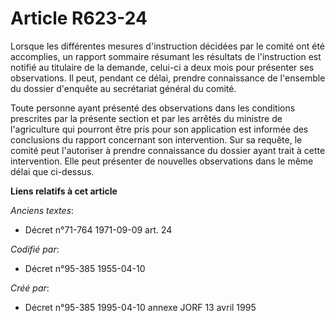 # Article R623-24

Lorsque les différentes mesures d'instruction décidées par le comité ont été accomplies, un rapport sommaire résumant les
résultats de l'instruction est notifié au titulaire de la demande, celui-ci a deux mois pour présenter ses observations. Il
peut, pendant ce délai, prendre connaissance de l'ensemble du dossier d'enquête au secrétariat général du comité.

Toute personne ayant présenté des observations dans les conditions prescrites par la présente section et par les arrêtés du
ministre de l'agriculture qui pourront être pris pour son application est informée des conclusions du rapport concernant son
intervention. Sur sa requête, le comité peut l'autoriser à prendre connaissance du dossier ayant trait à cette intervention.
Elle peut présenter de nouvelles observations dans le même délai que ci-dessus.

**Liens relatifs à cet article**

_Anciens textes_:

  - Décret n°71-764 1971-09-09 art. 24

_Codifié par_:

  - Décret n°95-385 1955-04-10

_Créé par_:

  - Décret n°95-385 1995-04-10 annexe JORF 13 avril 1995
